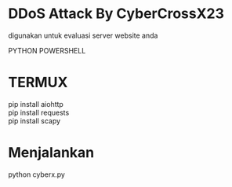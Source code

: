 # DDoS Attack By CyberCrossX23
digunakan untuk evaluasi server website anda

PYTHON 
POWERSHELL

# TERMUX
pip install aiohttp<br>
pip install requests<br>
pip install scapy<br>

# Menjalankan 
python cyberx.py
